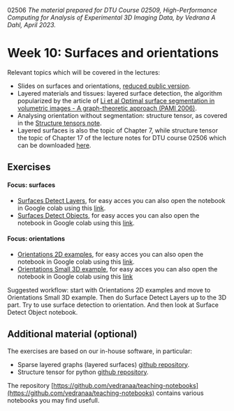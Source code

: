 02506
*The material prepared for DTU Course 02509, High-Performance Computing for Analysis of Experimental 3D Imaging Data, by Vedrana A Dahl, April 2023.*

# Week 10: Surfaces and orientations

Relevant topics which will be covered in the lectures:
- Slides on surfaces and orientations, [reduced public version](https://drive.google.com/file/d/115D8DAnExdRdPLwEFTq9gLhr-5adgAwp/view).
- Layered materials and tissues: layered surface detection, the algorithm popularized by the article of [Li et al Optimal surface segmentation in volumetric images - A graph-theoretic approach (PAMI 2006)](https://findit.dtu.dk/en/catalog/543f7d07acc4e2154d662d47).
- Analysing orientation without segmentation: structure tensor, as covered in the  [Structure tensors note](http://people.compute.dtu.dk/vand/notes/ST_intro.pdf).
- Layered surfaces is also the topic of Chapter 7, while structure tensor the topic of Chapter 17 of the lecture notes for DTU course 02506 which can be downloaded [here](https://www2.imm.dtu.dk/courses/02506/).


## Exercises

#### Focus: surfaces

- [Surfaces Detect Layers](https://github.com/vedranaa/teaching-notebooks/blob/main/Surfaces_Detect_Layers.ipynb), for easy acces you can also open the notebook in Google colab using this [link](https://colab.research.google.com/github/vedranaa/teaching-notebooks/blob/main/Surfaces_Detect_Layers.ipynb).
- [Surfaces Detect Objects](https://github.com/vedranaa/teaching-notebooks/blob/main/Surfaces_Detect_Objects.ipynb), for easy acces you can also open the notebook in Google colab using this [link](https://colab.research.google.com/github/vedranaa/teaching-notebooks/blob/main/Surfaces_Detect_Objects.ipynb).


#### Focus: orientations
- [Orientations 2D examples](https://github.com/vedranaa/teaching-notebooks/blob/main/Orientations_2D_examples.ipynb), for easy acces you can also open the notebook in Google colab using this [link](https://colab.research.google.com/github/vedranaa/teaching-notebooks/blob/main/Orientations_2D_examples.ipynb).
- [Orientations Small 3D example](https://github.com/vedranaa/teaching-notebooks/blob/main/Orientations_Small_3D_example.ipynb), for easy acces you can also open the notebook in Google colab using this [link](https://colab.research.google.com/github/vedranaa/teaching-notebooks/blob/main/Orientations_Small_3D_example.ipynb)


Suggested workflow: start with Orientations 2D examples and move to Orientations Small 3D example. Then do Surface Detect Layers up to the 3D part. Try to use surface detection to orientation. And then look at Surface Detect Object notebook.


## Additional material (optional)

The exercises are based on our in-house software, in particular:
- Sparse layered graphs (layered surfaces) [github repository](https://github.com/Skielex/slgbuilder).
- Structure tensor for python [github repository](https://github.com/Skielex/structure-tensor).


The repository [https://github.com/vedranaa/teaching-notebooks](https://github.com/vedranaa/teaching-notebooks) contains various notebooks you may find usefull. 


